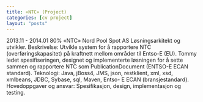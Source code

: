 ```yaml
---
title: «NTC» (Project)
categories: [cv project]
layout: "posts"
---
```


2013.11 - 2014.01	80%	«NTC»
Nord Pool Spot AS
Løsningsarkitekt og utvikler.
Beskrivelse: Utvikle system for å rapportere NTC (overføringskapasitet) på kraftnett mellom områder til Entso-E (EU).
Tommy ledet spesifiseringen, designet og implementerte løsningen for å sette sammen og rapportere NTC som PublicationDocument (ENTSO-E ECAN standard).
Teknologi: Java, jBoss4, JMS, json, rest­klient, xml, xsd, xmlbeans, JDBC, Sybase, sql, Maven, Entso-
E ECAN (bransjestandard).
Hovedoppgaver og ansvar: Spesifikasjon, design, implementasjon og testing.